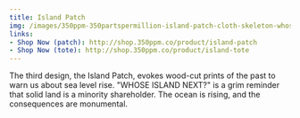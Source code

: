 ```yaml
---
title: Island Patch
img: /images/350ppm-350partspermillion-island-patch-cloth-skeleton-whose-island-next-climate-change.jpg
links:
- Shop Now (patch): http://shop.350ppm.co/product/island-patch
- Shop Now (tote): http://shop.350ppm.co/product/island-tote
---
```

The third design, the Island Patch, evokes wood-cut prints of the past to warn us about sea level rise.
"WHOSE ISLAND NEXT?" is a grim reminder that solid land is a minority shareholder. The ocean is rising,
and the consequences are monumental.
